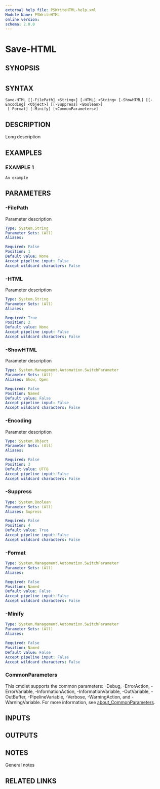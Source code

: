 ```yaml
---
external help file: PSWriteHTML-help.xml
Module Name: PSWriteHTML
online version:
schema: 2.0.0
---
```


# Save-HTML

## SYNOPSIS
#

## SYNTAX

```
Save-HTML [[-FilePath] <String>] [-HTML] <String> [-ShowHTML] [[-Encoding] <Object>] [[-Suppress] <Boolean>]
 [-Format] [-Minify] [<CommonParameters>]
```

## DESCRIPTION
Long description

## EXAMPLES

### EXAMPLE 1
```
An example
```

## PARAMETERS

### -FilePath
Parameter description

```yaml
Type: System.String
Parameter Sets: (All)
Aliases:

Required: False
Position: 1
Default value: None
Accept pipeline input: False
Accept wildcard characters: False
```

### -HTML
Parameter description

```yaml
Type: System.String
Parameter Sets: (All)
Aliases:

Required: True
Position: 2
Default value: None
Accept pipeline input: False
Accept wildcard characters: False
```

### -ShowHTML
Parameter description

```yaml
Type: System.Management.Automation.SwitchParameter
Parameter Sets: (All)
Aliases: Show, Open

Required: False
Position: Named
Default value: False
Accept pipeline input: False
Accept wildcard characters: False
```

### -Encoding
Parameter description

```yaml
Type: System.Object
Parameter Sets: (All)
Aliases:

Required: False
Position: 3
Default value: UTF8
Accept pipeline input: False
Accept wildcard characters: False
```

### -Suppress


```yaml
Type: System.Boolean
Parameter Sets: (All)
Aliases: Supress

Required: False
Position: 4
Default value: True
Accept pipeline input: False
Accept wildcard characters: False
```

### -Format


```yaml
Type: System.Management.Automation.SwitchParameter
Parameter Sets: (All)
Aliases:

Required: False
Position: Named
Default value: False
Accept pipeline input: False
Accept wildcard characters: False
```

### -Minify


```yaml
Type: System.Management.Automation.SwitchParameter
Parameter Sets: (All)
Aliases:

Required: False
Position: Named
Default value: False
Accept pipeline input: False
Accept wildcard characters: False
```

### CommonParameters
This cmdlet supports the common parameters: -Debug, -ErrorAction, -ErrorVariable, -InformationAction, -InformationVariable, -OutVariable, -OutBuffer, -PipelineVariable, -Verbose, -WarningAction, and -WarningVariable. For more information, see [about_CommonParameters](http://go.microsoft.com/fwlink/?LinkID=113216).

## INPUTS

## OUTPUTS

## NOTES
General notes

## RELATED LINKS
